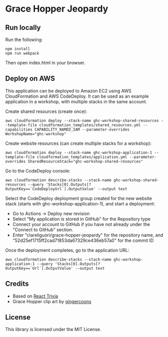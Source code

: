 # Grace Hopper Jeopardy

## Run locally

Run the following:

    npm install
    npm run webpack

Then open index.html in your browser.

## Deploy on AWS

This application can be deployed to Amazon EC2 using AWS CloudFormation and AWS CodeDeploy.  It can be used as an example application in a workshop, with multiple stacks in the same account.

Create shared resources (create once):
```
aws cloudformation deploy --stack-name ghc-workshop-shared-resources --template-file cloudformation_templates/shared_resources.yml --capabilities CAPABILITY_NAMED_IAM --parameter-overrides WorkshopName="ghc-workshop"
```

Create website resources (can create multiple stacks for a workshop):
```
aws cloudformation deploy --stack-name ghc-workshop-application-1 --template-file cloudformation_templates/application.yml --parameter-overrides SharedResourceStack="ghc-workshop-shared-resources"
```

Go to the CodeDeploy console:
```
aws cloudformation describe-stacks --stack-name ghc-workshop-shared-resources --query 'Stacks[0].Outputs[?OutputKey==`CodeDeployUrl`].OutputValue' --output text
```

Select the CodeDeploy deployment group created for the new website stack (starts with ghc-workshop-application-1), and start a deployment:
* Go to Actions -> Deploy new revision
* Select "My application is stored in GitHub" for the Repository type
* Connect your account to GitHub if you have not already under the "Connect to GitHub" section.
* Enter "clareliguori/grace-hopper-jeopardy" for the repository name, and "52d25ef1715ff2cad71853da67329ce436eb57a0" for the commit ID

Once the deployment completes, go to the application URL:
```
aws cloudformation describe-stacks --stack-name ghc-workshop-application-1 --query 'Stacks[0].Outputs[?OutputKey==`Url`].OutputValue' --output text
```


## Credits
* Based on [React Trivia](https://github.com/ccoenraets/react-trivia)
* Grace Hopper clip art by [gingercoons](https://openclipart.org/detail/137533/grace-hopper)

## License

This library is licensed under the MIT License.